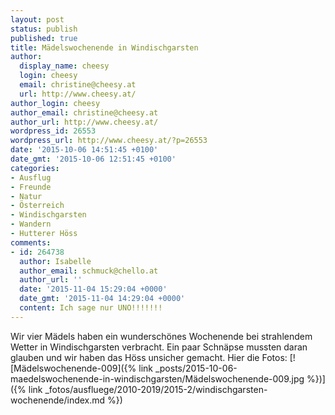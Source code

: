 ```yaml
---
layout: post
status: publish
published: true
title: Mädelswochenende in Windischgarsten
author:
  display_name: cheesy
  login: cheesy
  email: christine@cheesy.at
  url: http://www.cheesy.at/
author_login: cheesy
author_email: christine@cheesy.at
author_url: http://www.cheesy.at/
wordpress_id: 26553
wordpress_url: http://www.cheesy.at/?p=26553
date: '2015-10-06 14:51:45 +0100'
date_gmt: '2015-10-06 12:51:45 +0100'
categories:
- Ausflug
- Freunde
- Natur
- Österreich
- Windischgarsten
- Wandern
- Hutterer Höss
comments:
- id: 264738
  author: Isabelle
  author_email: schmuck@chello.at
  author_url: ''
  date: '2015-11-04 15:29:04 +0000'
  date_gmt: '2015-11-04 14:29:04 +0000'
  content: Ich sage nur UNO!!!!!!!
---
```

Wir vier Mädels haben ein wunderschönes Wochenende bei strahlendem Wetter in Windischgarsten verbracht. Ein paar Schnäpse mussten daran glauben und wir haben das Höss unsicher gemacht.
Hier die Fotos:
[![Mädelswochenende-009]({% link _posts/2015-10-06-maedelswochenende-in-windischgarsten/Mädelswochenende-009.jpg %})]({% link _fotos/ausfluege/2010-2019/2015-2/windischgarsten-wochenende/index.md %})
